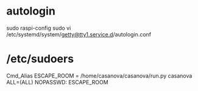 

# autologin
  sudo raspi-config
  sudo vi /etc/systemd/system/getty@tty1.service.d/autologin.conf

# /etc/sudoers

  Cmd_Alias ESCAPE_ROOM = /home/casanova/casanova/run.py
  casanova ALL=(ALL) NOPASSWD: ESCAPE_ROOM
